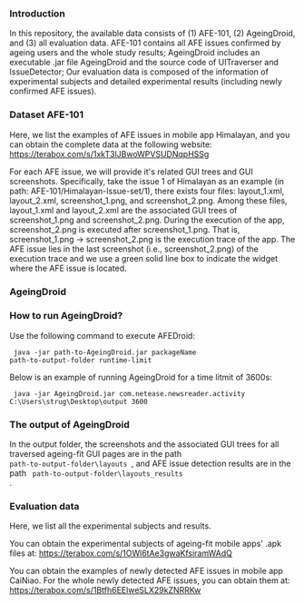 ### Introduction
In this repository, the available data consists of (1) AFE-101, (2) AgeingDroid, and (3) all evaluation data. 
AFE-101 contains all AFE issues confirmed by ageing users and the whole study results; 
AgeingDroid includes an executable .jar file AgeingDroid and the source code of UITraverser and IssueDetector;
Our evaluation data is composed of the information of experimental subjects and detailed experimental results (including newly confirmed AFE issues).

### Dataset AFE-101
Here, we list the examples of AFE issues in mobile app Himalayan, and you can obtain the complete data at the following website:
https://terabox.com/s/1xkT3lJBwoWPVSUDNqpHSSg

For each AFE issue, we will provide it's related  GUI trees and GUI screenshots. Specifically, take the issue 1 of Himalayan as an example (in path: AFE-101/Himalayan-Issue-set/1),  there exists four files: layout_1.xml, layout_2.xml, screenshot_1.png, and screenshot_2.png.
Among these files, layout_1.xml and layout_2.xml are the associated GUI trees of screenshot_1.png and screenshot_2.png. During the execution of the app, screenshot_2.png is executed after screenshot_1.png. That is, screenshot_1.png -> screenshot_2.png is the execution trace of the app. The AFE issue lies in the last screenshot (i.e., screenshot_2.png) of the execution trace and we use a green solid line box to indicate the widget where the AFE issue is located.

### AgeingDroid
### How to run AgeingDroid?
Use the following command to execute AFEDroid:

<code> java -jar path-to-AgeingDroid.jar packageName path-to-output-folder runtime-limit </code>

Below is an example of running AgeingDroid for a time litmit of 3600s:

<code> java -jar AgeingDroid.jar com.netease.newsreader.activity C:\Users\strug\Desktop\output 3600 </code>

### The output of AgeingDroid

In the output folder, the screenshots and the associated GUI trees for all traversed ageing-fit GUI pages are in the path <code> path-to-output-folder\layouts </code>, and AFE issue detection results are in the path <code> path-to-output-folder\layouts_results </code>.

### Evaluation data
Here, we list all the experimental subjects and results.

You can obtain the experimental subjects of ageing-fit mobile apps' .apk files at: https://terabox.com/s/1OWl6tAe3gwaKfsiramWAdQ

You can obtain the examples of newly detected AFE issues in mobile app CaiNiao.
For the whole newly detected AFE issues, you can obtain them at: https://terabox.com/s/1Btfh6EElweSLX29kZNRRKw


